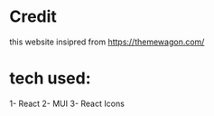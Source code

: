 # Credit

this website insipred from <https://themewagon.com/>

# tech used:

1- React
2- MUI
3- React Icons
